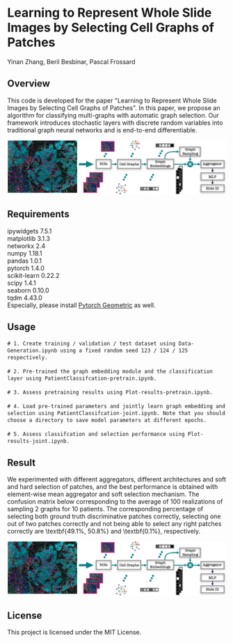 # Learning to Represent Whole Slide Images by Selecting Cell Graphs of Patches
Yinan Zhang, Beril Besbinar, Pascal Frossard

## Overview
This code is developed for the paper "Learning to Represent Whole Slide Images by Selecting Cell Graphs of Patches". In this paper, we propose an algorithm for classifying multi-graphs with automatic graph selection. Our framework introduces stochastic layers with discrete random variables into traditional graph neural networks and is end-to-end differentiable.

![](img/pipeline.png)

## Requirements
ipywidgets                7.5.1  
matplotlib                3.1.3  
networkx                  2.4  
numpy                     1.18.1  
pandas                    1.0.1  
pytorch                   1.4.0   
scikit-learn              0.22.2  
scipy                     1.4.1  
seaborn                   0.10.0  
tqdm                      4.43.0  
Especially, please install [Pytorch Geometric](https://pytorch-geometric.readthedocs.io/en/latest/notes/installation.html) as well.

## Usage

```
# 1. Create training / validation / test dataset using Data-Generation.ipynb using a fixed random seed 123 / 124 / 125 respectively.  

# 2. Pre-trained the graph embedding module and the classification layer using PatientClassifcation-pretrain.ipynb.

# 3. Assess pretraining results using Plot-results-pretrain.ipynb.

# 4. Load pre-trained parameters and jointly learn graph embedding and selection using PatientClassifcation-joint.ipynb. Note that you should choose a directory to save model parameters at different epochs.

# 5. Assess classifcation and selection performance using Plot-results-joint.ipynb.
```

## Result
We  experimented with different aggregators, different architectures and soft and hard selection of patches, and the best performance is obtained with element-wise mean aggregator and soft selection mechanism. The confusion matrix below corresponding to the average of 100 realizations of sampling 2 graphs for 10 patients. The corresponding percentage of selecting both ground truth discriminative patches correctly, selecting one out of two patches correctly and not being able to select any right patches correctly are \textbf{$49.1\%$, $50.8\%$} and \textbf{$0.1\%$}, respectively.

![](img/pipeline.png)

## License
This project is licensed under the MIT License.

